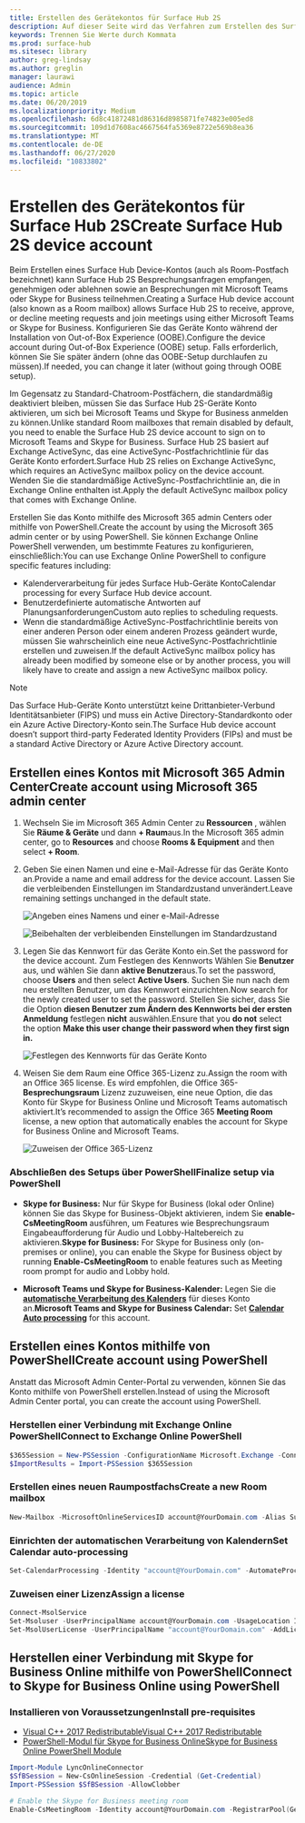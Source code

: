 ```yaml
---
title: Erstellen des Gerätekontos für Surface Hub 2S
description: Auf dieser Seite wird das Verfahren zum Erstellen des Surface Hub 2S-Geräte Kontos beschrieben.
keywords: Trennen Sie Werte durch Kommata
ms.prod: surface-hub
ms.sitesec: library
author: greg-lindsay
ms.author: greglin
manager: laurawi
audience: Admin
ms.topic: article
ms.date: 06/20/2019
ms.localizationpriority: Medium
ms.openlocfilehash: 6d8c41872481d86316d8985871fe74823e005ed8
ms.sourcegitcommit: 109d1d7608ac4667564fa5369e8722e569b8ea36
ms.translationtype: MT
ms.contentlocale: de-DE
ms.lasthandoff: 06/27/2020
ms.locfileid: "10833802"
---
```

# <span data-ttu-id="aa173-104">Erstellen des Gerätekontos für Surface Hub 2S</span><span class="sxs-lookup"><span data-stu-id="aa173-104">Create Surface Hub 2S device account</span></span>

<span data-ttu-id="aa173-105">Beim Erstellen eines Surface Hub Device-Kontos (auch als Room-Postfach bezeichnet) kann Surface Hub 2S Besprechungsanfragen empfangen, genehmigen oder ablehnen sowie an Besprechungen mit Microsoft Teams oder Skype for Business teilnehmen.</span><span class="sxs-lookup"><span data-stu-id="aa173-105">Creating a Surface Hub device account (also known as a Room mailbox) allows Surface Hub 2S to receive, approve, or decline meeting requests and join meetings using either Microsoft Teams or Skype for Business.</span></span> <span data-ttu-id="aa173-106">Konfigurieren Sie das Geräte Konto während der Installation von Out-of-Box Experience (OOBE).</span><span class="sxs-lookup"><span data-stu-id="aa173-106">Configure the device account during Out-of-Box Experience (OOBE) setup.</span></span> <span data-ttu-id="aa173-107">Falls erforderlich, können Sie Sie später ändern (ohne das OOBE-Setup durchlaufen zu müssen).</span><span class="sxs-lookup"><span data-stu-id="aa173-107">If needed, you can change it later (without going through OOBE setup).</span></span>

<span data-ttu-id="aa173-108">Im Gegensatz zu Standard-Chatroom-Postfächern, die standardmäßig deaktiviert bleiben, müssen Sie das Surface Hub 2S-Geräte Konto aktivieren, um sich bei Microsoft Teams und Skype for Business anmelden zu können.</span><span class="sxs-lookup"><span data-stu-id="aa173-108">Unlike standard Room mailboxes that remain disabled by default, you need to enable the Surface Hub 2S device account to sign on to Microsoft Teams and Skype for Business.</span></span> <span data-ttu-id="aa173-109">Surface Hub 2S basiert auf Exchange ActiveSync, das eine ActiveSync-Postfachrichtlinie für das Geräte Konto erfordert.</span><span class="sxs-lookup"><span data-stu-id="aa173-109">Surface Hub 2S relies on Exchange ActiveSync, which requires an ActiveSync mailbox policy on the device account.</span></span> <span data-ttu-id="aa173-110">Wenden Sie die standardmäßige ActiveSync-Postfachrichtlinie an, die in Exchange Online enthalten ist.</span><span class="sxs-lookup"><span data-stu-id="aa173-110">Apply the default ActiveSync mailbox policy that comes with Exchange Online.</span></span>

<span data-ttu-id="aa173-111">Erstellen Sie das Konto mithilfe des Microsoft 365 admin Centers oder mithilfe von PowerShell.</span><span class="sxs-lookup"><span data-stu-id="aa173-111">Create the account by using the Microsoft 365 admin center or by using PowerShell.</span></span> <span data-ttu-id="aa173-112">Sie können Exchange Online PowerShell verwenden, um bestimmte Features zu konfigurieren, einschließlich:</span><span class="sxs-lookup"><span data-stu-id="aa173-112">You can use Exchange Online PowerShell to configure specific features including:</span></span>

- <span data-ttu-id="aa173-113">Kalenderverarbeitung für jedes Surface Hub-Geräte Konto</span><span class="sxs-lookup"><span data-stu-id="aa173-113">Calendar processing for every Surface Hub device account.</span></span>
- <span data-ttu-id="aa173-114">Benutzerdefinierte automatische Antworten auf Planungsanforderungen</span><span class="sxs-lookup"><span data-stu-id="aa173-114">Custom auto replies to scheduling requests.</span></span>
- <span data-ttu-id="aa173-115">Wenn die standardmäßige ActiveSync-Postfachrichtlinie bereits von einer anderen Person oder einem anderen Prozess geändert wurde, müssen Sie wahrscheinlich eine neue ActiveSync-Postfachrichtlinie erstellen und zuweisen.</span><span class="sxs-lookup"><span data-stu-id="aa173-115">If the default ActiveSync mailbox policy has already been modified by someone else or by another process, you will likely have to create and assign a new ActiveSync mailbox policy.</span></span>

> [!NOTE]  
> <span data-ttu-id="aa173-116">Das Surface Hub-Geräte Konto unterstützt keine Drittanbieter-Verbund Identitätsanbieter (FIPS) und muss ein Active Directory-Standardkonto oder ein Azure Active Directory-Konto sein.</span><span class="sxs-lookup"><span data-stu-id="aa173-116">The Surface Hub device account doesn’t support third-party Federated Identity Providers (FIPs) and must be a standard Active Directory or Azure Active Directory account.</span></span>

## <span data-ttu-id="aa173-117">Erstellen eines Kontos mit Microsoft 365 Admin Center</span><span class="sxs-lookup"><span data-stu-id="aa173-117">Create account using Microsoft 365 admin center</span></span>

1. <span data-ttu-id="aa173-118">Wechseln Sie im Microsoft 365 Admin Center zu **Ressourcen** , wählen Sie **Räume & Geräte** und dann **+ Raum**aus.</span><span class="sxs-lookup"><span data-stu-id="aa173-118">In the Microsoft 365 admin center, go to **Resources** and choose **Rooms & Equipment** and then select **+ Room**.</span></span>

2. <span data-ttu-id="aa173-119">Geben Sie einen Namen und eine e-Mail-Adresse für das Geräte Konto an.</span><span class="sxs-lookup"><span data-stu-id="aa173-119">Provide a name and email address for the device account.</span></span> <span data-ttu-id="aa173-120">Lassen Sie die verbleibenden Einstellungen im Standardzustand unverändert.</span><span class="sxs-lookup"><span data-stu-id="aa173-120">Leave remaining settings unchanged in the default state.</span></span>

   ![Angeben eines Namens und einer e-Mail-Adresse](images/sh2-account2.png)

   ![Beibehalten der verbleibenden Einstellungen im Standardzustand](images/sh2-account3.png)

3. <span data-ttu-id="aa173-123">Legen Sie das Kennwort für das Geräte Konto ein.</span><span class="sxs-lookup"><span data-stu-id="aa173-123">Set the password for the device account.</span></span> <span data-ttu-id="aa173-124">Zum Festlegen des Kennworts Wählen Sie **Benutzer** aus, und wählen Sie dann **aktive Benutzer**aus.</span><span class="sxs-lookup"><span data-stu-id="aa173-124">To set the password, choose **Users** and then select **Active Users**.</span></span> <span data-ttu-id="aa173-125">Suchen Sie nun nach dem neu erstellten Benutzer, um das Kennwort einzurichten.</span><span class="sxs-lookup"><span data-stu-id="aa173-125">Now search for the newly created user to set the password.</span></span> <span data-ttu-id="aa173-126">Stellen Sie sicher, dass Sie die Option **diesen Benutzer zum Ändern des Kennworts bei der ersten Anmeldung** festlegen **nicht** auswählen.</span><span class="sxs-lookup"><span data-stu-id="aa173-126">Ensure that you **do not** select the option **Make this user change their password when they first sign in.**</span></span>

   ![Festlegen des Kennworts für das Geräte Konto](images/sh2-account4.png)

4. <span data-ttu-id="aa173-128">Weisen Sie dem Raum eine Office 365-Lizenz zu.</span><span class="sxs-lookup"><span data-stu-id="aa173-128">Assign the room with an Office 365 license.</span></span> <span data-ttu-id="aa173-129">Es wird empfohlen, die Office 365- **Besprechungsraum** Lizenz zuzuweisen, eine neue Option, die das Konto für Skype for Business Online und Microsoft Teams automatisch aktiviert.</span><span class="sxs-lookup"><span data-stu-id="aa173-129">It’s recommended to assign the Office 365 **Meeting Room** license, a new option that automatically enables the account for Skype for Business Online and Microsoft Teams.</span></span>

   ![Zuweisen der Office 365-Lizenz](images/sh2-account5.png)

### <span data-ttu-id="aa173-131">Abschließen des Setups über PowerShell</span><span class="sxs-lookup"><span data-stu-id="aa173-131">Finalize setup via PowerShell</span></span>

- <span data-ttu-id="aa173-132">**Skype for Business:** Nur für Skype for Business (lokal oder Online) können Sie das Skype for Business-Objekt aktivieren, indem Sie **enable-CsMeetingRoom** ausführen, um Features wie Besprechungsraum Eingabeaufforderung für Audio und Lobby-Haltebereich zu aktivieren.</span><span class="sxs-lookup"><span data-stu-id="aa173-132">**Skype for Business:** For Skype for Business only (on-premises or online), you can enable the Skype for Business object by running **Enable-CsMeetingRoom** to enable features such as Meeting room prompt for audio and Lobby hold.</span></span>

- <span data-ttu-id="aa173-133">**Microsoft Teams und Skype for Business-Kalender:** Legen Sie die [**automatische Verarbeitung des Kalenders**](https://docs.microsoft.com/surface-hub/surface-hub-2s-account?source=docs#set-calendar-auto-processing) für dieses Konto an.</span><span class="sxs-lookup"><span data-stu-id="aa173-133">**Microsoft Teams and Skype for Business Calendar:** Set [**Calendar Auto processing**](https://docs.microsoft.com/surface-hub/surface-hub-2s-account?source=docs#set-calendar-auto-processing) for this account.</span></span>

## <span data-ttu-id="aa173-134">Erstellen eines Kontos mithilfe von PowerShell</span><span class="sxs-lookup"><span data-stu-id="aa173-134">Create account using PowerShell</span></span>

<span data-ttu-id="aa173-135">Anstatt das Microsoft Admin Center-Portal zu verwenden, können Sie das Konto mithilfe von PowerShell erstellen.</span><span class="sxs-lookup"><span data-stu-id="aa173-135">Instead of using the Microsoft Admin Center portal, you can create the account using PowerShell.</span></span>

### <span data-ttu-id="aa173-136">Herstellen einer Verbindung mit Exchange Online PowerShell</span><span class="sxs-lookup"><span data-stu-id="aa173-136">Connect to Exchange Online PowerShell</span></span>

```powershell
$365Session = New-PSSession -ConfigurationName Microsoft.Exchange -ConnectionUri https://ps.outlook.com/powershell -Credential (Get-Credential) -Authentication Basic –AllowRedirection
$ImportResults = Import-PSSession $365Session
```

### <span data-ttu-id="aa173-137">Erstellen eines neuen Raumpostfachs</span><span class="sxs-lookup"><span data-stu-id="aa173-137">Create a new Room mailbox</span></span>

```powershell
New-Mailbox -MicrosoftOnlineServicesID account@YourDomain.com -Alias SurfaceHub2S -Name SurfaceHub2S -Room -EnableRoomMailboxAccount $true -RoomMailboxPassword (ConvertTo-SecureString  -String "<Enter Strong Password>" -AsPlainText -Force)
```

### <span data-ttu-id="aa173-138">Einrichten der automatischen Verarbeitung von Kalendern</span><span class="sxs-lookup"><span data-stu-id="aa173-138">Set Calendar auto-processing</span></span>

```powershell
Set-CalendarProcessing -Identity "account@YourDomain.com" -AutomateProcessing AutoAccept -AddOrganizerToSubject $false –AllowConflicts   $false –DeleteComments $false -DeleteSubject $false -RemovePrivateProperty $false -AddAdditionalResponse $true -AdditionalResponse "This room is equipped with a Surface Hub"
```

### <span data-ttu-id="aa173-139">Zuweisen einer Lizenz</span><span class="sxs-lookup"><span data-stu-id="aa173-139">Assign a license</span></span>

```powershell
Connect-MsolService
Set-Msoluser -UserPrincipalName account@YourDomain.com -UsageLocation IE
Set-MsolUserLicense -UserPrincipalName "account@YourDomain.com" -AddLicenses "contoso:MEETING_ROOM"
```

## <span data-ttu-id="aa173-140">Herstellen einer Verbindung mit Skype for Business Online mithilfe von PowerShell</span><span class="sxs-lookup"><span data-stu-id="aa173-140">Connect to Skype for Business Online using PowerShell</span></span>

### <span data-ttu-id="aa173-141">Installieren von Voraussetzungen</span><span class="sxs-lookup"><span data-stu-id="aa173-141">Install pre-requisites</span></span>

- [<span data-ttu-id="aa173-142">Visual C++ 2017 Redistributable</span><span class="sxs-lookup"><span data-stu-id="aa173-142">Visual C++ 2017 Redistributable</span></span>](https://aka.ms/vs/15/release/vc_redist.x64.exe)
- [<span data-ttu-id="aa173-143">PowerShell-Modul für Skype for Business Online</span><span class="sxs-lookup"><span data-stu-id="aa173-143">Skype for Business Online PowerShell Module</span></span>](https://www.microsoft.com/download/confirmation.aspx?id=39366)

```powershell
Import-Module LyncOnlineConnector
$SfBSession = New-CsOnlineSession -Credential (Get-Credential)
Import-PSSession $SfBSession -AllowClobber

# Enable the Skype for Business meeting room
Enable-CsMeetingRoom -Identity account@YourDomain.com -RegistrarPool(Get-CsTenant).Registrarpool -SipAddressType EmailAddress
```
